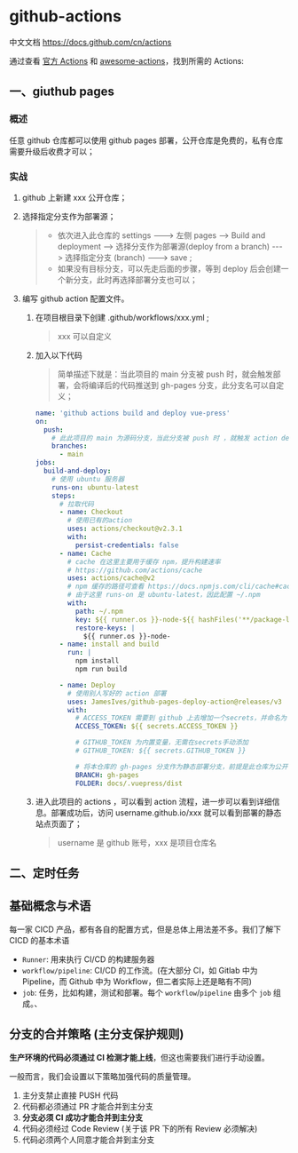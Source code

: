 # github-actions 

中文文档  https://docs.github.com/cn/actions

通过查看 [官方 Actions](https://link.juejin.cn/?target=https://github.com/marketplace?type=actions) 和 [awesome-actions](https://link.juejin.cn/?target=https://github.com/sdras/awesome-actions)，找到所需的 Actions:

## 一、giuthub pages

### 概述

任意 github 仓库都可以使用 github pages 部署，公开仓库是免费的，私有仓库需要升级后收费才可以；

### 实战

1. github 上新建 xxx 公开仓库；

2. 选择指定分支作为部署源；

   > - 依次进入此仓库的 settings ---> 左侧 pages --> Build and deployment --> 选择分支作为部署源(deploy from a branch) ---> 选择指定分支 (branch) ---> save ; 
   > - 如果没有目标分支，可以先走后面的步骤，等到 deploy 后会创建一个新分支，此时再选择部署分支也可以；

3. 编写 github action 配置文件。

   1. 在项目根目录下创建 .github/workflows/xxx.yml ; 

      > xxx 可以自定义

   2. 加入以下代码

      > 简单描述下就是：当此项目的 main 分支被 push 时，就会触发部署，会将编译后的代码推送到 gh-pages 分支，此分支名可以自定义；

      ```yml
      name: 'github actions build and deploy vue-press'
      on:
        push:
          # 此此项目的 main 为源码分支，当此分支被 push 时 ，就触发 action deploy
          branches:
            - main
      jobs:
        build-and-deploy:
          # 使用 ubuntu 服务器
          runs-on: ubuntu-latest
          steps:
            # 拉取代码
            - name: Checkout
              # 使用已有的action
              uses: actions/checkout@v2.3.1
              with:
                persist-credentials: false
            - name: Cache
              # cache 在这里主要用于缓存 npm，提升构建速率
              # https://github.com/actions/cache
              uses: actions/cache@v2
              # npm 缓存的路径可查看 https://docs.npmjs.com/cli/cache#cache
              # 由于这里 runs-on 是 ubuntu-latest，因此配置 ~/.npm
              with:
                path: ~/.npm
                key: ${{ runner.os }}-node-${{ hashFiles('**/package-lock.json') }}
                restore-keys: |
                  ${{ runner.os }}-node-
            - name: install and build
              run: |
                npm install
                npm run build
      
            - name: Deploy
              # 使用别人写好的 action 部署
              uses: JamesIves/github-pages-deploy-action@releases/v3
              with:
                # ACCESS_TOKEN 需要到 github 上去增加一个secrets，并命名为 ACCESS_TOKEN
                ACCESS_TOKEN: ${{ secrets.ACCESS_TOKEN }}
      
                # GITHUB_TOKEN 为内置变量，无需在secrets手动添加
                # GITHUB_TOKEN: ${{ secrets.GITHUB_TOKEN }}
      
                # 将本仓库的 gh-pages 分支作为静态部署分支，前提是此仓库为公开仓库，私有仓库会收费，
                BRANCH: gh-pages
                FOLDER: docs/.vuepress/dist
      
      ```

   3. 进入此项目的 actions ，可以看到 action 流程，进一步可以看到详细信息。部署成功后，访问 username.github.io/xxx 就可以看到部署的静态站点页面了；

      > username 是 github 账号，xxx 是项目仓库名

## 二、定时任务



## 基础概念与术语

每一家 CICD 产品，都有各自的配置方式，但是总体上用法差不多。我们了解下 CICD 的基本术语

- `Runner`: 用来执行 CI/CD 的构建服务器
- `workflow/pipeline`: CI/CD 的工作流。(在大部分 CI，如 Gitlab 中为 Pipeline，而 Github 中为 Workflow，但二者实际上还是略有不同)
- `job`: 任务，比如构建，测试和部署。每个 `workflow`/`pipeline` 由多个 `job` 组成。、





## 分支的合并策略 (主分支保护规则)

**生产环境的代码必须通过 CI 检测才能上线**，但这也需要我们进行手动设置。

一般而言，我们会设置以下策略加强代码的质量管理。

1. 主分支禁止直接 PUSH 代码
2. 代码都必须通过 PR 才能合并到主分支
3. **分支必须 CI 成功才能合并到主分支**
4. 代码必须经过 Code Review (关于该 PR 下的所有 Review 必须解决)
5. 代码必须两个人同意才能合并到主分支

















































